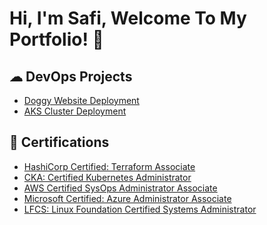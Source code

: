 <h1>Hi, I'm Safi, Welcome To My Portfolio! 👋

<h2> ☁ DevOps Projects</h2>
  
- [Doggy Website Deployment](https://github.com/asafii99/Final-Project)
- [AKS Cluster Deployment](https://github.com/asafii99/AKS-Deployment)

<h2>📃 Certifications</h2>

- [HashiCorp Certified: Terraform Associate](https://www.credly.com/badges/29142a80-d9cc-4215-9cf6-b19c564afb49/public_url)
- [CKA: Certified Kubernetes Administrator](https://www.credly.com/badges/3ad4b735-d90d-47c7-95e6-03f6abf68f44/public_url)
- [AWS Certified SysOps Administrator Associate](https://www.credly.com/badges/b8bb8c99-410a-4c9b-98c2-031b43c86af5/public_url)
- [Microsoft Certified: Azure Administrator Associate](https://learn.microsoft.com/api/credentials/share/en-us/AbdullahSafi/690420C46E3DACA5?sharingId=66FD3220971CD789)
- [LFCS: Linux Foundation Certified Systems Administrator](https://www.credly.com/badges/bc1441ea-3f42-45aa-bdf9-bab32e22a3a1/public_url)
